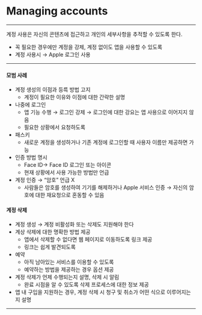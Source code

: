 # Managing accounts

---

<aside>

계정 사용은 자신의 콘텐츠에 접근하고 개인의 세부사항을 추적할 수 있도록 한다. 

</aside>

- 꼭 필요한 경우에만 계정을 강제, 계정 없이도 앱을 사용할 수 있도록
- 계정 사용시 → Apple 로그인 사용

---

#### 모범 사례

- 계정 생성의 이점과 등륵 방법 고지
    - 계정이 필요한 이유와 이점에 대한 간략한 설명
- 나중에 로그인
    - 앱 기능 수행 → 로그인 강제 → 로그인에 대한 강요는 앱 사용으로 이어지지 않음
    - 필요한 상황에서 요청하도록
- 패스키
    - 새로운 계정을 생성하거나 기존 계정에 로그인할 때 사용자 이름만 제공하면 가능
- 인증 방법 명시
    - Face ID→ Face ID 로그인 또는 아이콘
    - 현재 상황에서 사용 가능한 방법만 언급
- 계정 인증 → “암호” 언급 X
    - 사람들은 암호를 생성하여 기기를 해제하거나 Apple 서비스 인증 → 자신의 암호에 대한 재요청으로 혼동할 수 있음

#### 계정 삭제

- 계정 생성 → 계정 비활성화 또는 삭제도 지원해야 한다
- 계상 삭제에 대한 명확한 방법 제공
    - 앱에서 삭제할 수 없다면 웹 페이지로 이동하도록 링크 제공
    - 링크는 쉽게 발견되도록
- 예약
    - 아직 남아있는 서비스를 이용할 수 있도록
    - 예약하는 방법을 제공하는 경우 옵션 제공
- 계정 삭제가 언제 수행되는지 설명, 삭제 시 알림
    - 완료 시점을 알 수 있도록 삭제 프로세스에 대한 정보 제공
- 앱 내 구입을 지원하는 경우,  계정 삭제 시 청구 및 취소가 어떤 식으로 이루어지는지 설명

---